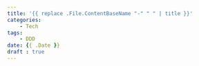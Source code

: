 ```yaml
---
title: '{{ replace .File.ContentBaseName "-" " " | title }}'
categories:
    - Tech
tags: 
    - DDD
date: {{ .Date }}
draft : true
---
```

